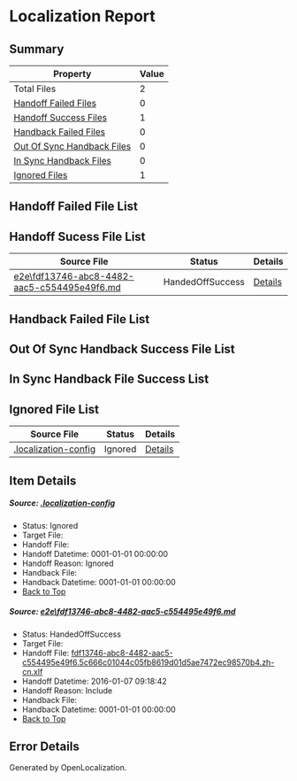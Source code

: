 # <a name='report-top'></a> Localization Report

## Summary
 Property | Value 
 -------- | ----- 
 Total Files | 2
[ Handoff Failed Files ](#handoff-failed-list)| 0
[ Handoff Success Files ](#handoff-success-list)| 1
[ Handback Failed Files ](#handback-failed-list)| 0
[ Out Of Sync Handback Files ](#outofsync-handback-success-list)| 0
[ In Sync Handback Files ](#insync-handback-success-list)| 0
[ Ignored Files ](#ignored-list)| 1

## <a name='handoff-failed-list'></a> Handoff Failed File List

## <a name='handoff-success-list'></a> Handoff Sucess File List
 Source File | Status | Details 
 ----------- | ------ | ------- 
 [e2e\fdf13746-abc8-4482-aac5-c554495e49f6.md](https://github.com/OpenLocalizationTest/oltest/blob/174d8c4c4d61eec4d08ed310221a3838e98b1ba7/e2e/fdf13746-abc8-4482-aac5-c554495e49f6.md) | HandedOffSuccess | [Details](#0cb68ecb9d23d8197c5dc3adfaaa2c2b287e37091)

## <a name='handback-failed-list'></a> Handback Failed File List

## <a name='outofsync-handback-success-list'></a> Out Of Sync Handback Success File List

## <a name='insync-handback-success-list'></a> In Sync Handback File Success List

## <a name='ignored-list'></a> Ignored File List
 Source File | Status | Details 
 ----------- | ------ | ------- 
 [.localization-config](https://github.com/OpenLocalizationTest/oltest/blob/174d8c4c4d61eec4d08ed310221a3838e98b1ba7/.localization-config) | Ignored | [Details](#e4725be8631cbe979bbe0fa8b97cd75f1fd41d4d0)

## Item Details
##### <a name='e4725be8631cbe979bbe0fa8b97cd75f1fd41d4d0'></a> Source: [.localization-config](https://github.com/OpenLocalizationTest/oltest/blob/174d8c4c4d61eec4d08ed310221a3838e98b1ba7/.localization-config)
* Status: Ignored
* Target File: 
* Handoff File: 
* Handoff Datetime: 0001-01-01 00:00:00
* Handoff Reason: Ignored
* Handback File: 
* Handback Datetime: 0001-01-01 00:00:00
* [Back to Top](#report-top)

##### <a name='0cb68ecb9d23d8197c5dc3adfaaa2c2b287e37091'></a> Source: [e2e\fdf13746-abc8-4482-aac5-c554495e49f6.md](https://github.com/OpenLocalizationTest/oltest/blob/174d8c4c4d61eec4d08ed310221a3838e98b1ba7/e2e/fdf13746-abc8-4482-aac5-c554495e49f6.md)
* Status: HandedOffSuccess
* Target File: 
* Handoff File: [fdf13746-abc8-4482-aac5-c554495e49f6.5c666c01044c05fb8619d01d5ae7472ec98570b4.zh-cn.xlf](https://github.com/OpenLocalizationTestOrg/olhandoff/blob/8dff0bab51695641dd04f3300f8a4d7469a86e69/ol-handoff/OpenLocalizationTestOrg/oltest.zh-cn/yufeih/fdf13746-abc8-4482-aac5-c554495e49f6.5c666c01044c05fb8619d01d5ae7472ec98570b4.zh-cn.xlf)
* Handoff Datetime: 2016-01-07 09:18:42
* Handoff Reason: Include
* Handback File: 
* Handback Datetime: 0001-01-01 00:00:00
* [Back to Top](#report-top)


## Error Details

Generated by OpenLocalization.
